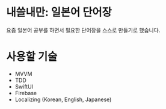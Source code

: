 #  내쓸내만: 일본어 단어장
요즘 일본어 공부를 하면서 필요한 단어장을 스스로 만들기로 했습니다.

# 사용할 기술
- MVVM
- TDD
- SwiftUI
- Firebase
- Localizing (Korean, English, Japanese)

